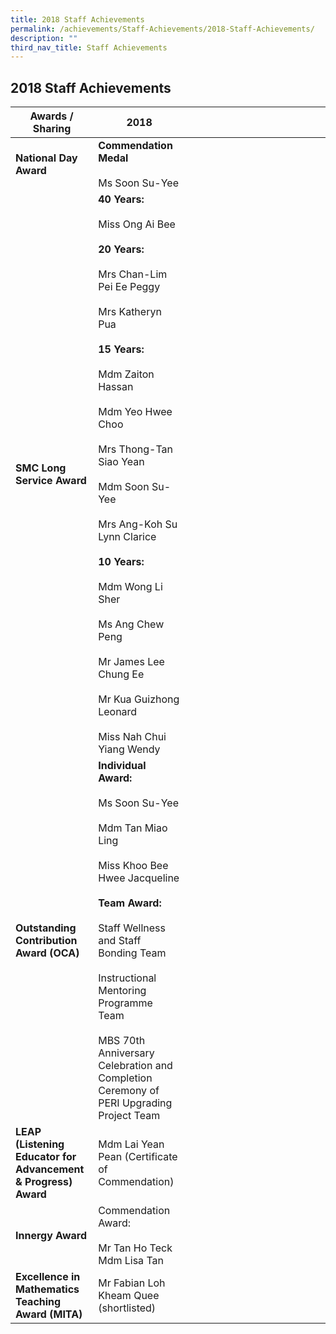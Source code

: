 ```yaml
---
title: 2018 Staff Achievements
permalink: /achievements/Staff-Achievements/2018-Staff-Achievements/
description: ""
third_nav_title: Staff Achievements
---
```

## 2018 Staff Achievements

| Awards / Sharing                                           | 2018                                                                                                                                                                                                                                                                                                                                                                                                                                                                                                                                             |                                    |                    |                                              |                        |                                         |                           |                                     |                          |                                               |                                                      |                                            |                |                          |                 |
|------------------------------------------------------------|--------------------------------------------------------------------------------------------------------------------------------------------------------------------------------------------------------------------------------------------------------------------------------------------------------------------------------------------------------------------------------------------------------------------------------------------------------------------------------------------------------------------------------------------------|------------------------------------|--------------------|----------------------------------------------|------------------------|-----------------------------------------|---------------------------|-------------------------------------|--------------------------|-----------------------------------------------|------------------------------------------------------|--------------------------------------------|----------------|--------------------------|-----------------|
| **National Day Award**                                         | **Commendation Medal**<br><br>Ms Soon Su-Yee<br>                                                                                                                                                                                                                                                                                                                                                                                                                                                                                                     |                                    |                    |                                              |                        |                                         |                           |                                     |                          |                                               |                                                      |                                            |                |                          |                 |
| **SMC Long Service Award**                                   | **40 Years:**<br><br>Miss Ong Ai Bee<br><br>**20 Years:**<br><br>Mrs Chan-Lim Pei Ee Peggy<br><br>Mrs Katheryn Pua<br><br>**15 Years:**<br><br>Mdm Zaiton Hassan<br><br>Mdm Yeo Hwee Choo<br><br>Mrs Thong-Tan Siao Yean<br><br>Mdm Soon Su-Yee<br><br>Mrs Ang-Koh Su Lynn Clarice<br><br>**10 Years:**<br><br>Mdm Wong Li Sher<br><br>Ms Ang Chew Peng<br><br>Mr James Lee Chung Ee<br><br>Mr Kua Guizhong Leonard<br><br>Miss Nah Chui Yiang Wendy<br>                                                                                                                                                                     |                                    |                    |                                              |                        |                                         |                           |                                     |                          |                                               |                                                      |                                            |                |                          |                 |
| **Outstanding Contribution Award (OCA)**                       | **Individual Award:**<br><br>Ms Soon Su-Yee<br><br>Mdm Tan Miao Ling<br><br>Miss Khoo Bee Hwee Jacqueline<br> <br>**Team Award:**<br><br>Staff Wellness and Staff Bonding Team<br><br>Instructional Mentoring Programme Team<br><br>MBS 70th Anniversary Celebration and Completion Ceremony of PERI Upgrading Project Team                                                                                                                                                                                                                                                  |                                    |                    |                                              |                        |                                         |                           |                                     |                          |                                               |                                                      |                                            |                |                          |                 |
| **LEAP (Listening Educator for Advancement & Progress) Award** | Mdm Lai Yean Pean (Certificate of Commendation)                                                                                                                                                                                                                                                                                                                                                                                                                                                                                                  |                                    |                    |                                              |                        |                                         |                           |                                     |                          |                                               |                                                      |                                            |                |                          |                 |
| **Innergy Award**                                              | Commendation Award:<br><br>Mr Tan Ho Teck<br>Mdm Lisa Tan                                                                                                                                                                                                                                                                                                                                                                                                                                                                                        |                                    |                    |                                              |                        |                                         |                           |                                     |                          |                                               |                                                      |                                            |                |                          |                 |
| **Excellence in Mathematics Teaching Award (MITA)**            | Mr Fabian Loh Kheam Quee (shortlisted)                                                                                                                                                                                                                                                                                  